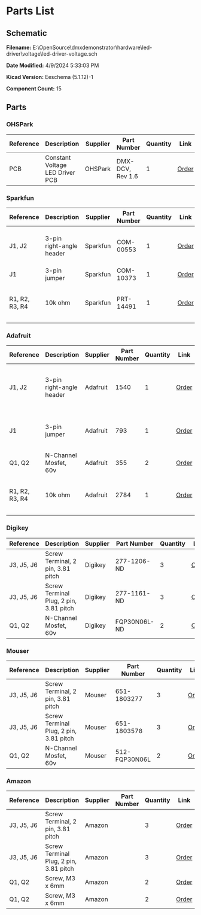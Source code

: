 
# Parts List

## Schematic

**Filename:** E:\OpenSource\dmxdemonstrator\hardware\led-driver\voltage\led-driver-voltage.sch

**Date Modified:** 4/9/2024 5:33:03 PM

**Kicad Version:** Eeschema (5.1.12)-1

**Component Count:** 15

## Parts


### OHSPark

Reference|Description|Supplier|Part Number|Quantity|Link|Notes
---------|-----------|--------|-----------|--------|----|-----
PCB|Constant Voltage LED Driver PCB|OHSPark|DMX-DCV, Rev 1.6|1|[Order](https://oshpark.com/shared_projects/vsJuLlDO)|pack of 3, 2 not used
<!--PARTROW-->

### Sparkfun

Reference|Description|Supplier|Part Number|Quantity|Link|Notes
---------|-----------|--------|-----------|--------|----|-----
J1, J2|3-pin right-angle header|Sparkfun|COM-00553|1|[Order](https://www.sparkfun.com/products/553)|pack of 13, 11 not used
J1|3-pin jumper|Sparkfun|COM-10373|1|[Order](https://www.sparkfun.com/products/10373)|
R1, R2, R3, R4|10k  ohm|Sparkfun|PRT-14491|1|[Order](https://www.sparkfun.com/products/14491)|pack of 20, 16 not used
<!--PARTROW-->

### Adafruit

Reference|Description|Supplier|Part Number|Quantity|Link|Notes
---------|-----------|--------|-----------|--------|----|-----
J1, J2|3-pin right-angle header|Adafruit|1540|1|[Order](https://www.adafruit.com/product/1540)|pack of 120, 118 not used
J1|3-pin jumper|Adafruit|793|1|[Order](https://www.adafruit.com/product/793)|pack of 39, 38 not used
Q1, Q2|N-Channel Mosfet, 60v|Adafruit|355|2|[Order](https://www.adafruit.com/product/355)|
R1, R2, R3, R4|10k  ohm|Adafruit|2784|1|[Order](https://www.adafruit.com/product/2784)|pack of 25, 21 not used
<!--PARTROW-->

### Digikey

Reference|Description|Supplier|Part Number|Quantity|Link|Notes
---------|-----------|--------|-----------|--------|----|-----
J3, J5, J6|Screw Terminal, 2 pin, 3.81 pitch|Digikey|277-1206-ND|3|[Order](https://www.digikey.com/en/products/detail/phoenix-contact/1803277/260574)|
J3, J5, J6|Screw Terminal Plug, 2 pin, 3.81 pitch|Digikey|277-1161-ND|3|[Order](https://www.digikey.com/en/products/detail/phoenix-contact/1803578/260529)|
Q1, Q2|N-Channel Mosfet, 60v|Digikey|FQP30N06L-ND|2|[Order](https://www.digikey.com/en/products/detail/onsemi/FQP30N06L/1055122?s=N4IgTCBcDaIGIEUAKBmADAOTQNgDIgF0BfIA)|
<!--PARTROW-->

### Mouser

Reference|Description|Supplier|Part Number|Quantity|Link|Notes
---------|-----------|--------|-----------|--------|----|-----
J3, J5, J6|Screw Terminal, 2 pin, 3.81 pitch|Mouser|651-1803277|3|[Order](https://www.mouser.com/ProductDetail/Phoenix-Contact/1803277?qs=8BCRtFWWXOQYeqQFCAtgBw%3D%3D)|
J3, J5, J6|Screw Terminal Plug, 2 pin, 3.81 pitch|Mouser|651-1803578|3|[Order](https://www.mouser.com/ProductDetail/Phoenix-Contact/1803578?qs=qgZcrvoyHAesJBL6Ph4eYw%3D%3D)|
Q1, Q2|N-Channel Mosfet, 60v|Mouser|512-FQP30N06L|2|[Order](https://www.mouser.com/ProductDetail/onsemi-Fairchild/FQP30N06L?qs=%252Beu4QTTVkDqugBwFplJ%252Bug%3D%3D)|
<!--PARTROW-->

### Amazon

Reference|Description|Supplier|Part Number|Quantity|Link|Notes
---------|-----------|--------|-----------|--------|----|-----
J3, J5, J6|Screw Terminal, 2 pin, 3.81 pitch|Amazon||3|[Order](https://www.amazon.com/s?k=Phoenix+Contact+3.81+mm+2+pin+socket+right+angle&crid=1XISPHWJA8SB4&sprefix=phoenix+contact+3.81+mm+2+pin+socket+right+angl%2Caps%2C146&ref=nb_sb_noss)|
J3, J5, J6|Screw Terminal Plug, 2 pin, 3.81 pitch|Amazon||3|[Order](https://www.amazon.com/s?k=Phoenix+Contact+3.81+mm+2+pin+plug&crid=2KEUSC18B1BWF&sprefix=phoenix+contact+3.81+mm+2+pin+plug%2Caps%2C152&ref=nb_sb_noss)|
Q1, Q2|Screw, M3 x 6mm|Amazon||2|[Order](https://www.amazon.com/s?k=m3+6mm+screw)|
Q1, Q2|Screw, M3 x 6mm|Amazon||2|[Order](https://www.amazon.com/s?k=m3+nut)|
<!--PARTROW-->
<!--VENDORLIST-->

